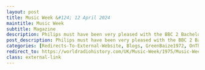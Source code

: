 ```yaml
---
layout: post
title: Music Week &#124; 12 April 2024
maintitle: Music Week
subtitle: Magazine
description: Philips must have been very pleased with the BBC 2 Bachelors programmes, especially as they featured that other record star, Miss Lena Zavaroni...
post_description: Philips must have been very pleased with the BBC 2 Bachelors programmes, especially as they featured that other record star, Miss Lena Zavaroni...
categories: [Redirects-To-External-Website, Blogs, GreenBaize1972, OnThisDay12April]
redirect_to: https://worldradiohistory.com/UK/Music-Week/1975/Music-Week-1975-04-12.pdf#page=16
class: external-link
---
```

